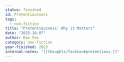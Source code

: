 ```yaml
---
status: finished
id: Pretentiousness
tags:
  - non-fiction
title: "Pretentiousness: Why it Matters"
date: "2025-10-07"
author: Dan Fox
category: non-fiction
year-finished: 2023
internal-notes: "[[thoughts/fashion#pretentious.]]"
---
```


